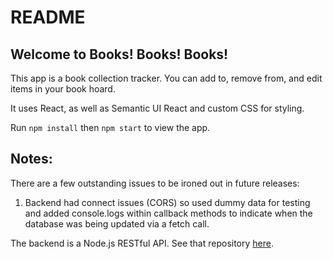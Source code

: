 # README

Welcome to Books! Books! Books!
-------

This app is a book collection tracker. You can add to, remove from, and edit items in your book hoard. 

It uses React, as well as Semantic UI React and custom CSS for styling.

Run `npm install` then `npm start` to view the app.

Notes:
------
There are a few outstanding issues to be ironed out in future releases:
 1) Backend had connect issues (CORS) so used dummy data for testing and added console.logs within callback methods to indicate when the database was being updated via a fetch call.

The backend is a Node.js RESTful API. See that repository [here](https://github.com/koberlander/book-app).
